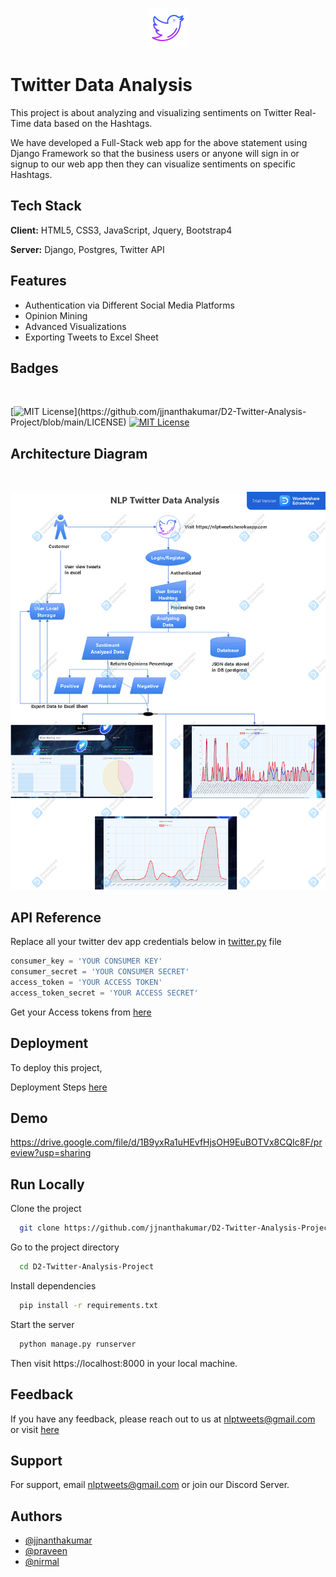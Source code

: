 <div align='center'>

![Logo](media/favicon.ico)
</div>
    
# Twitter Data Analysis

This project is about analyzing and visualizing sentiments on Twitter Real-Time data based on the Hashtags.
<br/>

We have developed a Full-Stack web app for the above statement using Django Framework so that the business users or anyone will sign in or signup to our web app then they can visualize sentiments on specific Hashtags.

## Tech Stack

**Client:** HTML5, CSS3, JavaScript, Jquery, Bootstrap4

**Server:** Django, Postgres, Twitter API


## Features

- Authentication via Different Social Media Platforms
- Opinion Mining
- Advanced Visualizations
- Exporting Tweets to Excel Sheet

  
## Badges

<br/>

[![MIT License](https://img.shields.io/apm/l/atomic-design-ui.svg?)](https://github.com/jjnanthakumar/D2-Twitter-Analysis-Project/blob/main/LICENSE)
[![MIT License](https://img.shields.io/badge/build-passing-brightgreen)](https://github.com/jjnanthakumar/D2-Twitter-Analysis-Project/tree/main/Source%20Code)

## Architecture Diagram
<br/>

![logo](media/architecture.png)
<br/>

## API Reference
Replace all your twitter dev app credentials below in [twitter.py](source%20code/OpinionMining/twitter.py) file

```python
consumer_key = 'YOUR CONSUMER KEY'
consumer_secret = 'YOUR CONSUMER SECRET'
access_token = 'YOUR ACCESS TOKEN'
access_token_secret = 'YOUR ACCESS SECRET'
```

Get your Access tokens from [here](https://developer.twitter.com/en/portal/apps/new)

  
## Deployment

To deploy this project,

Deployment Steps [here](DeploymentSteps.md)

  
## Demo

https://drive.google.com/file/d/1B9yxRa1uHEvfHjsOH9EuBOTVx8CQIc8F/preview?usp=sharing

  
## Run Locally

Clone the project

```bash
  git clone https://github.com/jjnanthakumar/D2-Twitter-Analysis-Project.git
```

Go to the project directory

```bash
  cd D2-Twitter-Analysis-Project
```

Install dependencies

```bash
  pip install -r requirements.txt
```

Start the server

```bash
  python manage.py runserver
```

Then visit https://localhost:8000 in your local machine.

  
## Feedback

If you have any feedback, please reach out to us at nlptweets@gmail.com or visit [here](https://nlptweets.herokuapp.com/contact)

  
## Support

For support, email nlptweets@gmail.com or join our Discord Server.

  
## Authors

- [@jjnanthakumar](https://github.com/jjnanthakumar)
- [@praveen](https://github.com/praveen2900)
- [@nirmal](https://github.com/nirmalkumar12720)
  